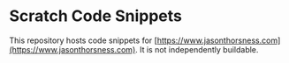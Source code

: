 # Scratch Code Snippets

This repository hosts code snippets for [https://www.jasonthorsness.com](https://www.jasonthorsness.com). It is not independently buildable.
